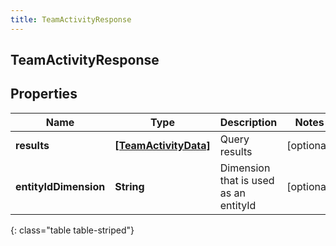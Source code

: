 ```yaml
---
title: TeamActivityResponse
---
```

## TeamActivityResponse

## Properties

|Name | Type | Description | Notes|
|------------ | ------------- | ------------- | -------------|
| **results** | [**[TeamActivityData]**](TeamActivityData.html) | Query results | [optional] |
| **entityIdDimension** | **String** | Dimension that is used as an entityId | [optional] |
{: class="table table-striped"}


